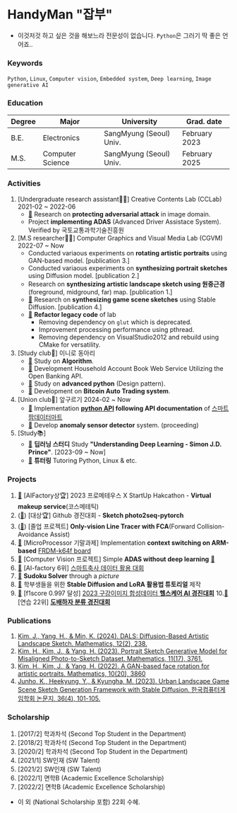 # HandyMan "잡부"
- 이것저것 하고 싶은 것을 해보느라 전문성이 없습니다. `Python`은 그러기 딱 좋은 언어죠..

### Keywords
`Python`, `Linux`, `Computer vision`, `Embedded system`, `Deep learning`, `Image generative AI`

### Education

| Degree           | Major             | University             | Grad. date    |
| ---------------- |-----------------  | ---------------------- | ------------------ |
| B.E.             | Electronics       | SangMyung (Seoul) Univ.| February 2023      |
| M.S.             | Computer Science  | SangMyung (Seoul) Univ.| February 2025      |

### Activities
1. [Undergraduate research assistant🧑‍💻] Creative Contents Lab (CCLab) 2021-02 ~ 2022-06
   - [📄](https://github.com/comeeasy/R320_VOneNet) Research on **protecting adversarial attack** in image domain. 
   - Project **implementing ADAS** (Advanced Driver Assistace System). Verified by 국토교통과학기술진흥원
3. [M.S researcher🧑‍💻] Computer Graphics and Visual Media Lab (CGVM) 2022-07 ~ Now
   - Conducted variaous experiments on **rotating artistic portraits** using GAN-based model. [publication 3.]
   - Conducted variaous experiments on **synthesizing portrait sketches** using Diffusion model. [publication 2.]
   - Research on **synthesizing artistic landscape sketch using 원중근경** (foreground, midground, far) map. [publication 1.]
   - [📄](https://github.com/comeeasy/DALS) Research on **synthesizing game scene sketches** using Stable Diffusion. [publication 4.]
   - [📄](https://github.com/comeeasy/CGVM_FDoG_opencv) **Refactor legacy code** of lab 
        - Removing dependency on `glut` which is deprecated.
        - Improvement processing performance using pthread.
        - Removing dependency on VisualStudio2012 and rebuild using CMake for versatility.
5. [Study club👫] 이니로 동아리
   - [📄](https://github.com/comeeasy/Algorithm-study/tree/main/joono) Study on **Algorithm**.
   - [📄](https://github.com/auddus16/this_much?tab=readme-ov-file) Development Household Account Book Web Service Utilizing the Open Banking API.
   - [📄](https://github.com/jiminAn/Python_Clean_Code/tree/main/joono) Study on **advanced python** (Design pattern).
   - [📄](https://github.com/comeeasy/Coin_Auto_Trading) Development on **Bitcoin Auto Trading system**. 
7. [Union club👫] 앞구르기 2024-02 ~ Now
   - [📄]((https://github.com/roll4ward/SmartFarmDataMartAPI)) Implementation **[python API](https://github.com/roll4ward/SmartFarmDataMartAPI) following API documentation** of [스마트팜데이터마트](https://data.smartfarmkorea.net/openApi/openApiUseInfo.do?menuId=M060501)
   - [📄](https://github.com/roll4ward/AnomalyEnvDetector) Develop **anomaly sensor detector** system. (proceeding)
9. [Study📚] 
    - [📝](https://joono.notion.site/Deep-Learning-Study-2bd51fb4767d4b4fa0f563564930d958?pvs=4) **딥러닝 스터디** Study **"Understanding Deep Learning - Simon J.D. Prince"**. [2023-09 ~ Now]  
    - [📝](https://drive.google.com/drive/folders/1DhdZAR9MAiVLo9imlOX5NGksLPGZW36Z?usp=sharing) **튜터링** Tutoring Python, Linux & etc. 

### Projects
1. [📰](https://www.newswire.co.kr/newsRead.php?no=962341) [AIFactory상🏆] 2023 프로메테우스 X StartUp Hakcathon - **Virtual makeup service**(코스메테틱)  
2. ([🎥](https://www.youtube.com/watch?v=gfU1dlzh2VE)) [대상🏆] Github 경진대회 - **Sketch photo2seq-pytorch** 
3. ([🎥](https://www.youtube.com/watch?v=elfMAMhiwws)) [졸업 프로젝트] **Only-vision Line Tracer with FCA**(Forward Collision-Avoidance Assist) 
4. [📄](https://github.com/comeeasy/SangMyung-MP-team4-Multi-Thread-Context-Switching) [MicroProcessor 기말과제] Implementation **context switching on ARM-based** [FRDM-k64f board](https://www.nxp.com/design/design-center/development-boards-and-designs/general-purpose-mcus/freedom-development-platform-for-kinetis-k64-k63-and-k24-mcus:FRDM-K64F) 
5. [📝](https://docs.google.com/document/d/17m_geLijXTVO3QhzpMjocZp3wsiSaXPD/edit?usp=share_link&ouid=107778625302344105849&rtpof=true&sd=true) [Computer Vision 프로젝트] Simple **ADAS without deep learning** [📄](https://github.com/comeeasy/SimpleADAS)  
6. [📝](https://joono.notion.site/6349cb8aa6df4953b8210e3147519991?pvs=4) [AI-factory 6위] [스마트축사 데이터 활용 대회](https://aifactory.space/task/1952/overview) 
7. [🎥](https://www.youtube.com/watch?v=v5IgQAuJ-jY) **Sudoku Solver** through a _picture_ 
8. [🎥](https://www.youtube.com/watch?v=ics_03c3VEA) 학부생들을 위한 **Stable Diffusion and LoRA 활용법 튜토리얼** 제작
9. [📄](https://github.com/comeeasy/healthcare-ai-contest) [f1score 0.997 달성] [2023 구강이미지 합성데이터 **헬스케어 AI 경진대회**](https://github.com/bab-korea/healthcare-ai-contest)
10.[📄](https://github.com/comeeasy/CLIP_for_classificaion_with_descriptions) [연습 22위] [**도배하자 분류 경진대회**](https://dacon.io/competitions/official/236082/leaderboard) 

### Publications
1. [Kim, J., Yang, H., & Min, K. (2024). DALS: Diffusion-Based Artistic Landscape Sketch. Mathematics, 12(2), 238.](https://www.mdpi.com/2227-7390/12/2/238)
2. [Kim, H., Kim, J., & Yang, H. (2023). Portrait Sketch Generative Model for Misaligned Photo-to-Sketch Dataset. Mathematics, 11(17), 3761.](https://www.mdpi.com/2227-7390/11/17/3761)
3. [Kim, H., Kim, J., & Yang, H. (2022). A GAN-based face rotation for artistic portraits. Mathematics, 10(20), 3860](https://www.mdpi.com/2227-7390/10/20/3860)
4. [Junho, K., Heekyung, Y., & Kyungha, M. (2023). Urban Landscape Game Scene Sketch Generation Framework with Stable Diffusion. 한국컴퓨터게임학회 논문지, 36(4), 101-105.](https://db.koreascholar.com/Article/Detail/430365)

### Scholarship
1. [2017/2] 학과차석 (Second Top Student in the Department)
2. [2018/2] 학과차석 (Second Top Student in the Department)
3. [2020/2] 학과차석 (Second Top Student in the Department)
4. [2021/1] SW인재 (SW Talent)
5. [2021/2] SW인재 (SW Talent)
6. [2022/1] 면학B (Academic Excellence Scholarship)
7. [2022/2] 면학B (Academic Excellence Scholarship)
- 이 외 (National Scholarship 포함) 22회 수혜.
